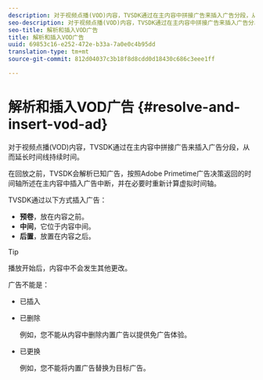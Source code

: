 ```yaml
---
description: 对于视频点播(VOD)内容，TVSDK通过在主内容中拼接广告来插入广告分段，从而延长时间线持续时间。
seo-description: 对于视频点播(VOD)内容，TVSDK通过在主内容中拼接广告来插入广告分段，从而延长时间线持续时间。
seo-title: 解析和插入VOD广告
title: 解析和插入VOD广告
uuid: 69853c16-e252-472e-b33a-7a0e0c4b95dd
translation-type: tm+mt
source-git-commit: 812d04037c3b18f8d8cdd0d18430c686c3eee1ff

---
```



# 解析和插入VOD广告 {#resolve-and-insert-vod-ad}

对于视频点播(VOD)内容，TVSDK通过在主内容中拼接广告来插入广告分段，从而延长时间线持续时间。

在回放之前，TVSDK会解析已知广告，按照Adobe Primetime广告决策返回的时间轴所述在主内容中插入广告中断，并在必要时重新计算虚拟时间轴。

TVSDK通过以下方式插入广告：

* **预卷**，放在内容之前。
* **中间**，它位于内容中间。
* **后置**，放置在内容之后。

>[!TIP]
>
>播放开始后，内容中不会发生其他更改。

广告不能是：

* 已插入
* 已删除

   例如，您不能从内容中删除内置广告以提供免广告体验。
* 已更换

   例如，您不能将内置广告替换为目标广告。

